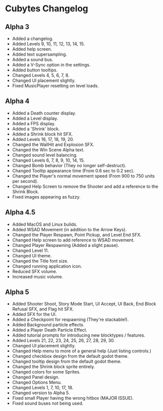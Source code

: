 # Cubytes Changelog

## Alpha 3

- Added a changelog.
- Added Levels 9, 10, 11, 12, 13, 14, 15.
- Added help screen.
- Added text supersampling.
- Added a sound bus.
- Added a V-Sync option in the settings.
- Added button tooltips.
- Changed Levels 4, 5, 6, 7, 8.
- Changed UI placement slightly.
- Fixed MusicPlayer resetting on level loads.

## Alpha 4

- Added a Death counter display.
- Added a Level display.
- Added a FPS display.
- Added a 'Shrink' block.
- Added a Shrink block hit SFX.
- Added Levels 16, 17, 18, 19, 20.
- Changed the WallHit and Explosion SFX.
- Changed the Win Scene Alpha text.
- Changed sound level balancing.
- Changed Levels 6, 7, 8, 9, 10, 14, 15.
- Changed Bomb behavior (They no longer self-destruct).
- Changed Tooltip appearance time (From 0.6 sec to 0.2 sec).
- Changed the Player's normal movement speed (From 900 to 750 units per second).
- Changed Help Screen to remove the Shooter and add a reference to the Shrink Block.
- Fixed images appearing as fuzzy.

## Alpha 4.5

- Added MacOS and Linux bulids.
- Added WSAD Movement (in addition to the Arrow Keys).
- Changed the Player Respawn, Point Pickup, and Level End SFX.
- Changed Help screen to add reference to WSAD movement.
- Changed Player Respawning (Added a slight pause).
- Changed Level 11.
- Changed UI theme.
- Changed the Title font size.
- Changed running application icon.
- Reduced SFX volume.
- Increased music volume.

## Alpha 5

- Added Shooter Shoot, Story Mode Start, UI Accept, UI Back, End Block Refusal SFX, and Flag hit SFX.
- Added SFX for the UI.
- Added a Checkpoint for respawning (They're stackable!).
- Added Background particle effects.
- Added a Player Death Particle Effect.
- Added tutorial prompts for introducing new blocktypes / features.
- Added Levels 21, 22, 23, 24, 25, 26, 27, 28, 29, 30.
- Changed UI placement slightly.
- Changed Help menu to more of a general help (Just listing controls.)
- Changed checkbox design from the default godot theme.
- Changed tooltip design from the default godot theme.
- Changed the Shrink block sprite entirely.
- Changed colors for some Sprites.
- Changed Panel design.
- Changed Options Menu.
- Changed Levels 1, 7, 10, 17, 18.
- Changed version to Alpha 5.
- Fixed small Player having the wrong hitbox (MAJOR ISSUE).
- Fixed sound buses not being used.